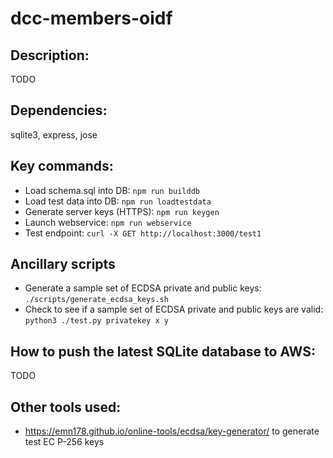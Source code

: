 # dcc-members-oidf

## Description:

TODO

## Dependencies:

sqlite3, express, jose

## Key commands:

- Load schema.sql into DB: `npm run builddb`
- Load test data into DB: `npm run loadtestdata`
- Generate server keys (HTTPS): `npm run keygen`
- Launch webservice: `npm run webservice`
- Test endpoint: `curl -X GET http://localhost:3000/test1`

## Ancillary scripts

- Generate a sample set of ECDSA private and public keys: `./scripts/generate_ecdsa_keys.sh`
- Check to see if a sample set of ECDSA private and public keys are valid: `python3 ./test.py privatekey x y`

## How to push the latest SQLite database to AWS:

TODO



## Other tools used:

- https://emn178.github.io/online-tools/ecdsa/key-generator/ to generate test EC P-256 keys